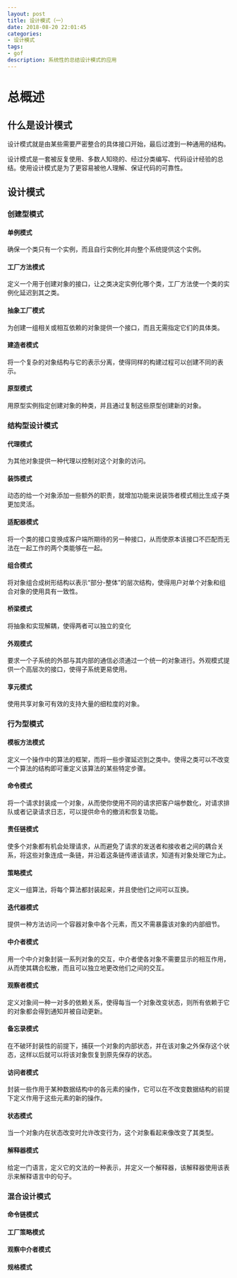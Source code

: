 ```yaml
---
layout: post
title: 设计模式（一）
date: 2018-08-20 22:01:45
categories: 
- 设计模式
tags:
- gof
description: 系统性的总结设计模式的应用
---
```


# 总概述

## 什么是设计模式
设计模式就是由某些需要严密整合的具体接口开始，最后过渡到一种通用的结构。

设计模式是一套被反复使用、多数人知晓的、经过分类编写、代码设计经验的总结。使用设计模式是为了更容易被他人理解、保证代码的可靠性。

## 设计模式

### 创建型模式

#### 单例模式
确保一个类只有一个实例，而且自行实例化并向整个系统提供这个实例。
#### 工厂方法模式
定义一个用于创建对象的接口，让之类决定实例化哪个类，工厂方法使一个类的实例化延迟到其之类。
#### 抽象工厂模式
为创建一组相关或相互依赖的对象提供一个接口，而且无需指定它们的具体类。
#### 建造者模式
将一个复杂的对象结构与它的表示分离，使得同样的构建过程可以创建不同的表示。
#### 原型模式
用原型实例指定创建对象的种类，并且通过复制这些原型创建新的对象。

### 结构型设计模式

#### 代理模式
为其他对象提供一种代理以控制对这个对象的访问。
#### 装饰模式
动态的给一个对象添加一些额外的职责，就增加功能来说装饰者模式相比生成子类更加灵活。
#### 适配器模式
将一个类的接口变换成客户端所期待的另一种接口，从而使原本该接口不匹配而无法在一起工作的两个类能够在一起。
#### 组合模式
将对象组合成树形结构以表示“部分-整体”的层次结构，使得用户对单个对象和组合对象的使用具有一致性。
#### 桥梁模式
将抽象和实现解耦，使得两者可以独立的变化
#### 外观模式
要求一个子系统的外部与其内部的通信必须通过一个统一的对象进行。外观模式提供一个高层次的接口，使得子系统更易使用。
#### 享元模式
使用共享对象可有效的支持大量的细粒度的对象。

### 行为型模式

#### 模板方法模式
定义一个操作中的算法的框架，而将一些步骤延迟到之类中。使得之类可以不改变一个算法的结构即可重定义该算法的某些特定步骤。
#### 命令模式
将一个请求封装成一个对象，从而使你使用不同的请求把客户端参数化，对请求排队或者记录请求日志，可以提供命令的撤消和恢复功能。
#### 责任链模式
使多个对象都有机会处理请求，从而避免了请求的发送者和接收者之间的耦合关系，将这些对象连成一条链，并沿着这条链传递该请求，知道有对象处理它为止。
#### 策略模式
定义一组算法，将每个算法都封装起来，并且使他们之间可以互换。
#### 迭代器模式
提供一种方法访问一个容器对象中各个元素，而又不需暴露该对象的内部细节。
#### 中介者模式
用一个中介对象封装一系列对象的交互，中介者使各对象不需要显示的相互作用，从而使其耦合松散，而且可以独立地更改他们之间的交互。
#### 观察者模式
定义对象间一种一对多的依赖关系，使得每当一个对象改变状态，则所有依赖于它的对象都会得到通知并被自动更新。
#### 备忘录模式
在不破环封装性的前提下，捕获一个对象的内部状态，并在该对象之外保存这个状态，这样以后就可以将该对象恢复到原先保存的状态。
#### 访问者模式
封装一些作用于某种数据结构中的各元素的操作，它可以在不改变数据结构的前提下定义作用于这些元素的新的操作。
#### 状态模式
当一个对象内在状态改变时允许改变行为，这个对象看起来像改变了其类型。
#### 解释器模式
给定一门语言，定义它的文法的一种表示，并定义一个解释器，该解释器使用该表示来解释语言中的句子。

### 混合设计模式

#### 命令链模式
#### 工厂策略模式
#### 观察中介者模式
#### 规格模式



